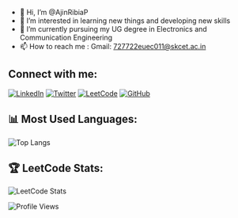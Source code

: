 - 👋 Hi, I’m @AjinRibiaP
- 👀 I’m interested in learning new things and developing new skills
- 🌱 I’m currently pursuing my UG degree in Electronics and Communication Engineering
- 📫 How to reach me : Gmail: 727722euec011@skcet.ac.in 

<!---
AjinRibiaP/AjinRibiaP is a ✨ special ✨ repository because its `README.md` (this file) appears on your GitHub profile.
You can click the Preview link to take a look at your changes.
--->

## Connect with me:
[![LinkedIn](https://img.shields.io/badge/LinkedIn-blue?style=for-the-badge&logo=linkedin)](https://www.linkedin.com/in/your-profile)
[![Twitter](https://img.shields.io/badge/Twitter-blue?style=for-the-badge&logo=twitter)](https://twitter.com/your-username)
[![LeetCode](https://img.shields.io/badge/LeetCode-orange?style=for-the-badge&logo=leetcode)](https://leetcode.com/your-username)
[![GitHub](https://img.shields.io/badge/GitHub-black?style=for-the-badge&logo=github)](https://github.com/your-username)


## 📊 Most Used Languages:
![Top Langs](https://github-readme-stats.vercel.app/api/top-langs/?username=your-username&layout=compact&theme=radical)


## 🏆 LeetCode Stats:
![LeetCode Stats](https://leetcard.jacoblin.cool/your-username?theme=dark&font=Abel&ext=heatmap)

![Profile Views](https://komarev.com/ghpvc/?username=your-username&color=blue)

